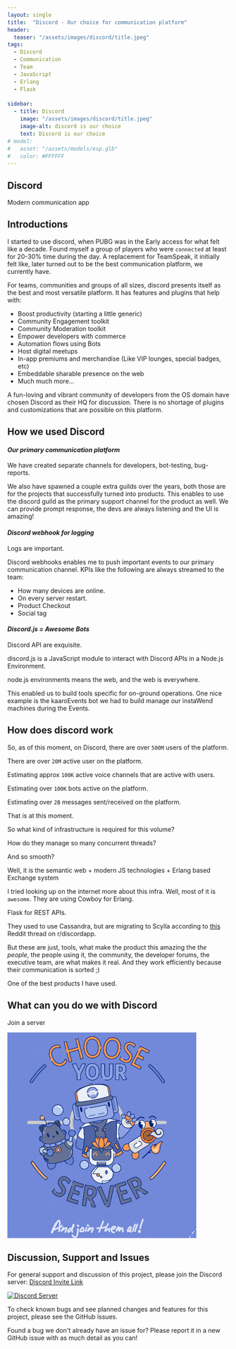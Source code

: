 ```yaml
---
layout: single
title:  "Discord - Our choice for communication platform"
header:
  teaser: "/assets/images/discord/title.jpeg"
tags:
  - Discord
  - Communication
  - Team
  - JavaScript
  - Erlang
  - Flask
  
sidebar:
  - title: Discord
    image: "/assets/images/discord/title.jpeg"
    image-alt: discord is our choice
    text: Discord is our choice
# model:
#   asset: "/assets/models/esp.glb"
#   color: #FFFFFF
---
```


## Discord
Modern communication app

## Introductions
I started to use discord, when PUBG was in the Early access for what felt like a decade. Found myself a group of players who were `connected` at least for 20-30% time during the day. A replacement for TeamSpeak, it initially felt like, later turned out to be the best communication platform, we currently have.

For teams, communities and groups of all sizes, discord presents itself as the best and most versatile platform. 
It has features and plugins that help with:
* Boost productivity (starting a little generic)
* Community Engagement toolkit
* Community Moderation toolkit
* Empower developers with commerce
* Automation flows using Bots
* Host digital meetups
* In-app premiums and merchandise (Like VIP lounges, special badges, etc)
* Embeddable sharable presence on the web
* Much much more...


A fun-loving and vibrant community of developers from the OS domain have chosen Discord as their HQ for discussion. There is no shortage of plugins and customizations that are possible on this platform.


## How we used Discord
#### *Our primary communication platform*
We have created separate channels for developers, bot-testing, bug-reports.

We also have spawned a couple extra guilds over the years, both those are for the projects that successfully turned into products.
This enables to use the discord guild as the primary support channel for the product as well. We can provide prompt response, the devs are always listening and the UI is amazing!

#### *Discord webhook for logging*
Logs are important. 

Discord webhooks enables me to push important events to our primary communication channel. 
KPIs like the following are always streamed to the team: 
* How many devices are online.
* On every server restart.
* Product Checkout
* Social tag


#### *Discord.js = Awesome Bots*
Discord API are exquisite.

discord.js is a JavaScript module to interact with Discord APIs in a Node.js Environment.

node.js environments means the web, and the web is everywhere.

This enabled us to build tools specific for on-ground operations. One nice example is the kaaroEvents bot we had to build manage our instaWend machines during the Events.

## How does discord work
So, as of this moment, on Discord, there are over `500M` users of the platform.

There are over `20M` active user on the platform.

Estimating approx `100K` active voice channels that are active with users.

Estimating over `100K` bots active on the platform.

Estimating over `2B` messages sent/received on the platform.

That is at this moment.

So what kind of infrastructure is required for this volume?

How do they manage so many concurrent threads?

And so smooth?

Well, it is the semantic web + modern JS technologies + Erlang based Exchange system

I tried looking up on the internet more about this infra.
Well, most of it is `awesome`.
They are using Cowboy for Erlang.

Flask for REST APIs.

They used to use Cassandra, but are migrating to Scylla according to [this](https://www.reddit.com/r/discordapp/comments/ewz9rf/discords_switch_from_cassandra/) Reddit thread on r/discordapp.

But these are just, tools, what make the product this amazing the *the people*, the people using it, the community, the developer forums, the executive team, are what makes it real.
And they work efficiently because their communication is sorted ;)


One of the best products I have used.

## What can you do we with Discord
Join a server


![Join a server](/assets/images/discord/server.png)

## Discussion, Support and Issues
For general support and discussion of this project, please join the Discord server: [Discord Invite Link](https://discord.gg/B2cERQ5)

[![Discord Server](https://discordapp.com/api/guilds/552881714196774953/widget.png?style=banner2)](https://discord.gg/B2cERQ5)

To check known bugs and see planned changes and features for this project, please see the GitHub issues.

Found a bug we don't already have an issue for? Please report it in a new GitHub issue with as much detail as you can!
